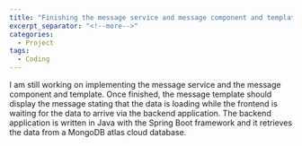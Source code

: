 ```yaml
---
title: "Finishing the message service and message component and template"
excerpt_separator: "<!--more-->"
categories:
  - Project
tags:
  - Coding
---
```

I am still working on implementing the message service and the message component and template. Once finished, the message template should display the message stating that the data is loading while the frontend is waiting for the data to arrive via the backend application. The backend application is written in Java with the Spring Boot framework and it retrieves the data from a MongoDB atlas cloud database.
